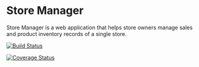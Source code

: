 # Store Manager
Store Manager is a web application that helps store owners manage sales and product inventory records of a single store.

[![Build Status](https://travis-ci.com/WalujoEmmanuel/store-manager.svg?branch=master)](https://travis-ci.com/WalujoEmmanuel/store-manager)

[![Coverage Status](https://coveralls.io/repos/github/WalujoEmmanuel/store-manager/badge.svg)](https://coveralls.io/github/WalujoEmmanuel/store-manager)
